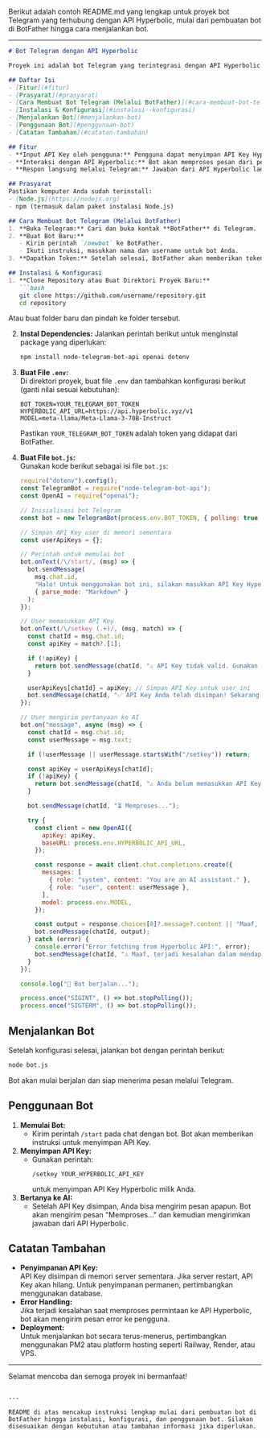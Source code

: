 Berikut adalah contoh README.md yang lengkap untuk proyek bot Telegram yang terhubung dengan API Hyperbolic, mulai dari pembuatan bot di BotFather hingga cara menjalankan bot.

---

```markdown
# Bot Telegram dengan API Hyperbolic

Proyek ini adalah bot Telegram yang terintegrasi dengan API Hyperbolic. Bot ini memungkinkan pengguna untuk memasukkan API Key mereka sendiri sehingga setiap pengguna dapat mengakses API Hyperbolic secara independen. 

## Daftar Isi
- [Fitur](#fitur)
- [Prasyarat](#prasyarat)
- [Cara Membuat Bot Telegram (Melalui BotFather)](#cara-membuat-bot-telegram-melalui-botfather)
- [Instalasi & Konfigurasi](#instalasi--konfigurasi)
- [Menjalankan Bot](#menjalankan-bot)
- [Penggunaan Bot](#penggunaan-bot)
- [Catatan Tambahan](#catatan-tambahan)

## Fitur
- **Input API Key oleh pengguna:** Pengguna dapat menyimpan API Key Hyperbolic mereka dengan perintah `/setkey`.
- **Interaksi dengan API Hyperbolic:** Bot akan memproses pesan dari pengguna dan mengirimkannya ke API Hyperbolic untuk mendapatkan respons.
- **Respon langsung melalui Telegram:** Jawaban dari API Hyperbolic langsung dikirimkan ke pengguna.

## Prasyarat
Pastikan komputer Anda sudah terinstall:
- [Node.js](https://nodejs.org)
- npm (termasuk dalam paket instalasi Node.js)

## Cara Membuat Bot Telegram (Melalui BotFather)
1. **Buka Telegram:** Cari dan buka kontak **BotFather** di Telegram.
2. **Buat Bot Baru:**
   - Kirim perintah `/newbot` ke BotFather.
   - Ikuti instruksi, masukkan nama dan username untuk bot Anda.
3. **Dapatkan Token:** Setelah selesai, BotFather akan memberikan token API (seperti `123456789:ABCdefGhIJKlmNoPQRstuVWxyz`), yang nantinya digunakan pada file konfigurasi.

## Instalasi & Konfigurasi
1. **Clone Repository atau Buat Direktori Proyek Baru:**
   ```bash
   git clone https://github.com/username/repository.git
   cd repository
   ```
   Atau buat folder baru dan pindah ke folder tersebut.

2. **Instal Dependencies:**
   Jalankan perintah berikut untuk menginstal package yang diperlukan:
   ```bash
   npm install node-telegram-bot-api openai dotenv
   ```

3. **Buat File `.env`:**  
   Di direktori proyek, buat file `.env` dan tambahkan konfigurasi berikut (ganti nilai sesuai kebutuhan):
   ```
   BOT_TOKEN=YOUR_TELEGRAM_BOT_TOKEN
   HYPERBOLIC_API_URL=https://api.hyperbolic.xyz/v1
   MODEL=meta-llama/Meta-Llama-3-70B-Instruct
   ```
   Pastikan `YOUR_TELEGRAM_BOT_TOKEN` adalah token yang didapat dari BotFather.

4. **Buat File `bot.js`:**  
   Gunakan kode berikut sebagai isi file `bot.js`:
   ```javascript
   require("dotenv").config();
   const TelegramBot = require("node-telegram-bot-api");
   const OpenAI = require("openai");

   // Inisialisasi bot Telegram
   const bot = new TelegramBot(process.env.BOT_TOKEN, { polling: true });

   // Simpan API Key user di memori sementara
   const userApiKeys = {};

   // Perintah untuk memulai bot
   bot.onText(/\/start/, (msg) => {
     bot.sendMessage(
       msg.chat.id,
       "Halo! Untuk menggunakan bot ini, silakan masukkan API Key Hyperbolic Anda dengan perintah:\n\n`/setkey YOUR_API_KEY`",
       { parse_mode: "Markdown" }
     );
   });

   // User memasukkan API Key
   bot.onText(/\/setkey (.+)/, (msg, match) => {
     const chatId = msg.chat.id;
     const apiKey = match?.[1];

     if (!apiKey) {
       return bot.sendMessage(chatId, "⚠️ API Key tidak valid. Gunakan format: `/setkey YOUR_API_KEY`");
     }

     userApiKeys[chatId] = apiKey; // Simpan API Key untuk user ini
     bot.sendMessage(chatId, "✅ API Key Anda telah disimpan! Sekarang Anda bisa bertanya ke AI.");
   });

   // User mengirim pertanyaan ke AI
   bot.on("message", async (msg) => {
     const chatId = msg.chat.id;
     const userMessage = msg.text;

     if (!userMessage || userMessage.startsWith("/setkey")) return;

     const apiKey = userApiKeys[chatId];
     if (!apiKey) {
       return bot.sendMessage(chatId, "⚠️ Anda belum memasukkan API Key. Gunakan `/setkey YOUR_API_KEY`.");
     }

     bot.sendMessage(chatId, "⏳ Memproses...");

     try {
       const client = new OpenAI({
         apiKey: apiKey,
         baseURL: process.env.HYPERBOLIC_API_URL,
       });

       const response = await client.chat.completions.create({
         messages: [
           { role: "system", content: "You are an AI assistant." },
           { role: "user", content: userMessage },
         ],
         model: process.env.MODEL,
       });

       const output = response.choices[0]?.message?.content || "Maaf, saya tidak bisa menjawab.";
       bot.sendMessage(chatId, output);
     } catch (error) {
       console.error("Error fetching from Hyperbolic API:", error);
       bot.sendMessage(chatId, "⚠️ Maaf, terjadi kesalahan dalam mendapatkan respon.");
     }
   });

   console.log("🤖 Bot berjalan...");

   process.once("SIGINT", () => bot.stopPolling());
   process.once("SIGTERM", () => bot.stopPolling());
   ```

## Menjalankan Bot
Setelah konfigurasi selesai, jalankan bot dengan perintah berikut:
```bash
node bot.js
```
Bot akan mulai berjalan dan siap menerima pesan melalui Telegram.

## Penggunaan Bot
1. **Memulai Bot:**
   - Kirim perintah `/start` pada chat dengan bot. Bot akan memberikan instruksi untuk menyimpan API Key.
2. **Menyimpan API Key:**
   - Gunakan perintah:
     ```
     /setkey YOUR_HYPERBOLIC_API_KEY
     ```
     untuk menyimpan API Key Hyperbolic milik Anda.
3. **Bertanya ke AI:**
   - Setelah API Key disimpan, Anda bisa mengirim pesan apapun. Bot akan mengirim pesan "Memproses..." dan kemudian mengirimkan jawaban dari API Hyperbolic.

## Catatan Tambahan
- **Penyimpanan API Key:**  
  API Key disimpan di memori server sementara. Jika server restart, API Key akan hilang. Untuk penyimpanan permanen, pertimbangkan menggunakan database.
- **Error Handling:**  
  Jika terjadi kesalahan saat memproses permintaan ke API Hyperbolic, bot akan mengirim pesan error ke pengguna.
- **Deployment:**  
  Untuk menjalankan bot secara terus-menerus, pertimbangkan menggunakan PM2 atau platform hosting seperti Railway, Render, atau VPS.

---

Selamat mencoba dan semoga proyek ini bermanfaat!
```

---

README di atas mencakup instruksi lengkap mulai dari pembuatan bot di BotFather hingga instalasi, konfigurasi, dan penggunaan bot. Silakan disesuaikan dengan kebutuhan atau tambahan informasi jika diperlukan.
